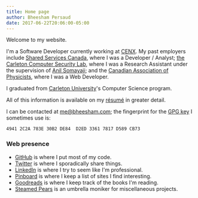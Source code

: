 ```yaml
---
title: Home page
author: Bheesham Persaud
date: 2017-06-22T20:06:00-05:00
---
```


Welcome to my website.

I'm a Software Developer currently working at [CENX]. My past employers include
[Shared Services Canada][SSC], where I was a Developer / Analyst; [the Carleton
Computer Security Lab][CCSL], where I was a Research Assistant under the
supervision of [Anil Somayaji][SOMA]; and the [Canadian Association of
Physicists][CAP], where I was a Web Developer.

I graduated from [Carleton University][CU]'s Computer Science program.

All of this information is available on my [résumé][RESUME] in greater detail.

I can be contacted at [me@bheesham.com][EMAIL]; the fingerprint for
the [GPG key][PGP] I sometimes use is:

```
4941 2C2A 783E 30B2 DE84  D2ED 3361 7817 D589 CB73
```

### Web presence

  * [GitHub][GH] is where I put most of my code.
  * [Twitter][TW] is where I sporadically share things.
  * [LinkedIn][LI] is where I try to seem like I'm professional.
  * [Pinboard][PB] is where I keep a list of sites I find interesting.
  * [Goodreads][GR] is where I keep track of the books I'm reading.
  * [Steamed Pears][SP] is an umbrella moniker for miscellaneous projects.

[CENX]: http://cenx.com/ "LSO for big companies."
[CU]: http://carleton.ca/ "Carleton University: homepage."
[SSC]: http://www.ssc-spc.gc.ca/ "Shared Services Canada."
[CCSL]: http://www.ccsl.carleton.ca/ "Carleton Computer Science Society."
[SOMA]: http://people.scs.carleton.ca/~soma/ "Anil Somayaji's Home Page."
[CAP]: http://www.cap.ca/ "Canadian Association of Physicists"
[RESUME]: /bheesham-persaud.pdf
[TW]: https://twitter.com/bheeshman "Twitter: my public thoughts."
[GH]: https://github.com/bheesham "GitHub: my public code."
[LI]: https://ca.linkedin.com/in/bheeshampersaud "LinkedIn: my professional profile."
[GR]: https://www.goodreads.com/user/show/66670631-bheesham-persaud "Goodreads: my reading list."
[PB]: https://pinboard.in/u:bheesham "Pinboard: my public bookmarks."
[SP]: http://steamedpears.com/ "Steamed Pears."
[PGP]: /0xD589CB73.asc "My PGP public key."
[EMAIL]: mailto:me@bheesham.com "My email address."

